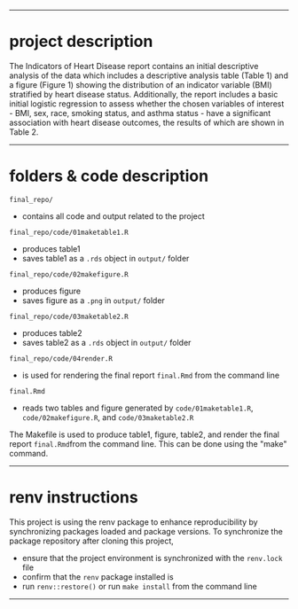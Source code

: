 ------------------------------------------------------------------------

# project description

The Indicators of Heart Disease report contains an initial descriptive analysis of the data which includes a descriptive analysis table (Table 1) and a figure (Figure 1) showing the distribution of an indicator variable (BMI) stratified by heart disease status. Additionally, the report includes a basic initial logistic regression to assess whether the chosen variables of interest -  BMI, sex, race, smoking status, and asthma status - have a significant association with heart disease outcomes, the results of which are shown in Table 2.

------------------------------------------------------------------------

# folders & code description

`final_repo/`
  - contains all code and output related to the project
  
`final_repo/code/01maketable1.R`
  - produces table1
  - saves table1 as a `.rds` object in `output/` folder
  
`final_repo/code/02makefigure.R`
  - produces figure
  - saves figure as a `.png` in `output/` folder

`final_repo/code/03maketable2.R`
  - produces table2
  - saves table2 as a `.rds` object in `output/` folder

`final_repo/code/04render.R`
  - is used for rendering the final report `final.Rmd` from the command line 

`final.Rmd`
- reads two tables and figure generated by `code/01maketable1.R`, `code/02makefigure.R`, and `code/03maketable2.R`

The Makefile is used to produce table1, figure, table2, and render the final report `final.Rmd`from the command line. This can be done using the "make" command. 

------------------------------------------------------------------------

# renv instructions

This project is using the renv package to enhance reproducibility by synchronizing packages loaded and package versions. To synchronize the package repository after cloning this project, 
  - ensure that the project environment is synchronized with the `renv.lock` file
  - confirm that the `renv` package installed is
  - run `renv::restore()` or run `make install` from the command line

------------------------------------------------------------------------